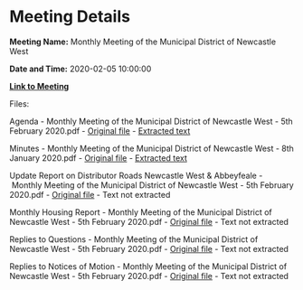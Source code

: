 # Meeting Details

**Meeting Name:** Monthly Meeting of the Municipal District of Newcastle West

**Date and Time:** 2020-02-05 10:00:00

**[Link to Meeting](https://www.limerick.ie/council/whats-on/monthly-meeting-municipal-district-newcastle-west-47)**

Files: 

Agenda - Monthly Meeting of the Municipal District of Newcastle West - 5th February 2020.pdf - [Original file](https://www.limerick.ie/sites/default/files/media/documents/2020-02/00-2020-02-05-agenda.pdf) - [Extracted text](./Agenda%20-%C2%A0Monthly%20Meeting%20of%20the%20Municipal%20District%20of%20Newcastle%20West%20-%205th%20February%202020.md)

Minutes - Monthly Meeting of the Municipal District of Newcastle West - 8th January 2020.pdf - [Original file](https://www.limerick.ie/sites/default/files/media/documents/2020-02/01-2020-01-08-minutes-january.pdf) - [Extracted text](./Minutes%20-%C2%A0Monthly%20Meeting%20of%20the%20Municipal%20District%20of%20Newcastle%20West%20-%208th%20January%202020.md)

Update Report on Distributor Roads Newcastle West & Abbeyfeale - Monthly Meeting of the Municipal District of Newcastle West - 5th February 2020.pdf - [Original file](https://www.limerick.ie/sites/default/files/media/documents/2020-02/02-2020-02-05-report-on-distributor-roads-ncw-abbeyfeale.pdf) - Text not extracted

Monthly Housing Report - Monthly Meeting of the Municipal District of Newcastle West - 5th February 2020.pdf - [Original file](https://www.limerick.ie/sites/default/files/media/documents/2020-02/03-2020-02-05-monthly-housing-report-.pdf) - Text not extracted

Replies to Questions - Monthly Meeting of the Municipal District of Newcastle West - 5th February 2020.pdf - [Original file](https://www.limerick.ie/sites/default/files/media/documents/2020-02/2020-02-05-replies-to-questions.pdf) - Text not extracted

Replies to Notices of Motion - Monthly Meeting of the Municipal District of Newcastle West - 5th February 2020.pdf - [Original file](https://www.limerick.ie/sites/default/files/media/documents/2020-02/2020-02-05-replies-to-nom-.pdf) - Text not extracted

